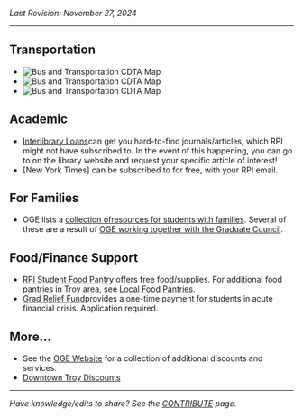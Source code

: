 
_Last Revision: November 27, 2024_

---

## Transportation
- ![Bus and Transportation CDTA Map](../Living/Bus%20and%20Transportation%20CDTA%20Map.md##RPI%20Shuttle)
- ![Bus and Transportation CDTA Map](../Living/Bus%20and%20Transportation%20CDTA%20Map.md###CDTA%20-%20Busses)
- ![Bus and Transportation CDTA Map](../Living/Bus%20and%20Transportation%20CDTA%20Map.md###CDPHP%20Cycle)

## Academic 
- [Interlibrary Loans](https://library.rpi.edu/use-libraries/interlibrary-loan)can get you hard-to-find journals/articles, which RPI might not have subscribed to. In the event of this happening, you can go to on the library website and request your specific article of interest!
-  [New York Times] can be subscribed to for free, with your RPI email.

## For Families
- OGE lists a [collection ofresources for students with families](https://graduate.rpi.edu/information-students). Several of these are a result of [OGE working together with the Graduate Council](../_assets/Graduate%20Council%20-%20A/Graduate%20Council%202023-24%20Term%20Report%20-%20Compressed_27.5.pdf#page=14).

## Food/Finance Support
- [RPI Student Food Pantry](https://success.studentlife.rpi.edu/current-students/connect-your-class-dean/rpi-student-food-pantry) offers free food/supplies. For additional food pantries in Troy area, see [Local Food Pantries](../Living/Local%20Food%20Pantries.md).
- [Grad Relief Fund](https://graduate.rpi.edu/funding-and-fellowships/internal-funding/graduate-student-relief-fund)provides a one-time payment for students in acute financial crisis. Application required. 

## More...
 - See the [OGE Website](https://graduate.rpi.edu/information-students) for a collection of additional discounts and services.
-  [Downtown Troy Discounts](https://www.downtowntroyny.org/for-students)

---
_Have knowledge/edits to share? See the [CONTRIBUTE](../../CONTRIBUTE.md) page._